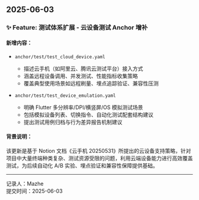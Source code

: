 ## 2025-06-03

### ✨ Feature: 测试体系扩展 - 云设备测试 Anchor 增补

#### 新增内容：

- `anchor/test/test_cloud_device.yaml`
  - 描述云手机（如阿里云、腾讯云测试平台）接入方式
  - 涵盖远程设备调用、并发测试、性能指标收集策略
  - 覆盖典型使用场景如远程刷量、埋点追踪验证、兼容性压测

- `anchor/test/test_device_emulation.yaml`
  - 明确 Flutter 多分辨率/DPI/横竖屏/OS 模拟测试场景
  - 包括模拟设备列表、切换指令、自动化测试配套结构建议
  - 提出测试用例归档与行为差异报告机制建议

#### 背景说明：

该更新是基于 Notion 文档《云手机 20250531》所提出的云设备支持策略，针对项目中大量终端种类复杂、测试资源受限的问题，利用云端设备能力进行高效覆盖测试，为后续自动化 A/B 实验、埋点验证和兼容性保障提供基础。

---

记录人：Mazhe  
提交时间：2025-06-03
